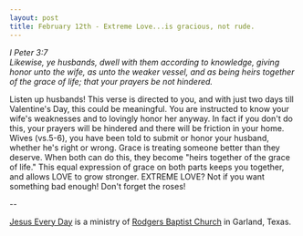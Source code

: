 ```yaml
---
layout: post
title: February 12th - Extreme Love...is gracious, not rude.
---
```


_I Peter 3:7  
Likewise, ye husbands, dwell with them according to knowledge,
giving honor unto the wife, as unto the weaker vessel, and as being
heirs together of the grace of life; that your prayers be not
hindered._

Listen up husbands! This verse is directed to you, and with just
two days till Valentine's Day, this could be meaningful. You are
instructed to know your wife's weaknesses and to lovingly honor her
anyway. In fact if you don't do this, your prayers will be hindered
and there will be friction in your home. Wives (vs.5-6), you have
been told to submit or honor your husband, whether he's right or
wrong. Grace is treating someone better than they deserve. When both
can do this, they become "heirs together of the grace of life." This
equal expression of grace on both parts keeps you together, and
allows LOVE to grow stronger. EXTREME LOVE? Not if you want something
bad enough! Don't forget the roses!

 --

<a href=http://jesuseveryday.net>Jesus Every Day</a> is a ministry of <a href=http://rodgersbaptist.net>Rodgers Baptist Church</a> in Garland, Texas.
